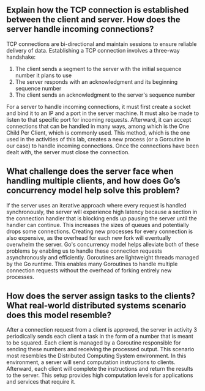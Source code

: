 ## Explain how the TCP connection is established between the client and server. How does the server handle incoming connections?

TCP connections are bi-directional and maintain sessions to ensure reliable delivery of data. Establishing a TCP connection involves a three-way handshake:
1. The client sends a segment to the server with the initial sequence number it plans to use
2. The server responds with an acknowledgment and its beginning sequence number
3. The client sends an acknowledgment to the server's sequence number

For a server to handle incoming connections, it must first create a socket and bind it to an IP and a port in the server machine. It must also be made to listen to that specific port for incoming requests. Afterward, it can accept connections that can be handled in many ways, among which is the One Child Per Client, which is commonly used. This method, which is the one used in the activities of this lab, creates a new process (or a Goroutine in our case) to handle incoming connections. Once the connections have been dealt with, the server must close the connection.



## What challenge does the server face when handling multiple clients, and how does Go’s concurrency model help solve this problem?

If the server uses an iterative approach where every request is handled synchronously, the server will experience high latency because a section in the connection handler that is blocking ends up pausing the server until the handler can continue. This increases the sizes of queues and potentially drops some connections. Creating new processes for every connection is also expensive, as the overhead for each new fork will eventually overwhelm the server. Go's concurrency model helps alleviate both of these problems by enabling us to handle these connection requests asynchronously and efficiently. Goroutines are lightweight threads managed by the Go runtime. This enables many Goroutines to handle multiple connection requests without the overhead of forking entirely new processes.



## How does the server assign tasks to the clients? What real-world distributed systems scenario does this model resemble?

After a connection request from a client is approved, the server in activity 3 periodically sends each client a task in the form of a number that is meant to be squared. Each client is managed by a Goroutine responsible for sending these numbers and receiving the processed output. This scenario most resembles the Distributed Computing System environment. In this environment, a server will send computation instructions to clients. Afterward, each client will complete the instructions and return the results to the server. This setup provides high computation levels for applications and services that require it.